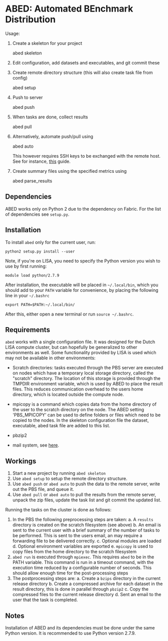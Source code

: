 ABED: Automated BEnchmark Distribution
======================================

Usage:

1. Create a skeleton for your project

	abed skeleton

2. Edit configuration, add datasets and executables, and git commit these
3. Create remote directory structure (this will also create task file from 
   config)

	abed setup

4. Push to server

	abed push

5. When tasks are done, collect results

	abed pull

6. Alternatively, automate push/pull using

	abed auto

   This however requires SSH keys to be exchanged with the remote host. See 
for instance, [this](http://www.rebol.com/docs/ssh-auto-login.html) guide.

7. Create summary files using the specified metrics using

	abed parse_results

Dependencies
------------

ABED works only on Python 2 due to the dependency on Fabric. For the list of 
dependencies see `setup.py`.

Installation
------------

To install `abed` only for the current user, run:

    python2 setup.py install --user

Note, if you're on LISA, you need to specify the Python version you wish to 
use by first running:

    module load python/2.7.9

After installation, the executable will be placed in `~/.local/bin`, which you 
should add to your `PATH` variable for convenience, by placing the following 
line in your `~/.bashrc`

    export PATH=$PATH:~/.local/bin/

After this, either open a new terminal or run `source ~/.bashrc`.
	

Requirements
------------

`abed` works with a single configuration file. It was designed for the Dutch 
LISA compute cluster, but can hopefully be generalized to other environments 
as well. Some functionality provided by LISA is used which may not be 
available in other environments:

- Scratch directories: tasks executed through the PBS server are executed on 
  nodes which have a temporary local storage directory, called the "scratch" 
directory. The location of this storage is provided through the TMPDIR 
environment variable, which is used by ABED to place the result files. This 
reduces communication overhead to the users home directory, which is located 
outside the compute node. 

- mpicopy is a command which copies data from the home directory of the user 
  to the scratch directory on the node. The ABED setting 'PBS_MPICOPY' can be 
used to define folders or files which need to be copied to the nodes. In the 
skeleton configuration file the dataset, executable, abed task file are added 
to this list. 

- pbzip2
- mail system, see 
  [here](https://surfsara.nl/systems/lisa/usage/batch-usage#heading18).

Workings
--------

1. Start a new project by running `abed skeleton`
2. Use `abed setup` to setup the remote directory structure.
3. Use `abed push` or `abed auto` to push the data to the remote server, write 
   out the PBS file, and queue it.
4. Use `abed pull` or `abed auto` to pull the results from the remote server, 
   unpack the zip files, update the task list and git commit the updated list.

Running the tasks on the cluster is done as follows:

1. In the PBS the following preprocessing steps are taken:
	a. A `results` directory is created on the scratch filesystem (see 
above)
	b. An email is sent to the current user with a brief summary of the 
number of tasks to be performed. This is sent to the users email, an may 
require a forwarding file to be delivered correctly.
	c. Optional modules are loaded
	d. Optional environment variables are exported
	e. `mpicopy` is used to copy files from the home directory to the 
scratch filesystem
2. `abed run` is executed through `mpiexec`. This requires `abed` to be in the 
   PATH variable. This command is run in a timeout command, with the execution 
time reduced by a configurable number of seconds. This should allow enough 
time for the post-processing steps
3. The postprocessing steps are:
	a. Create a `bzips` directory in the current release directory
	b. Create a compressed archive for each dataset in the result 
directory, this is done in parallel through `pbzip2`
	c. Copy the compressed files to the current release directory
	d. Sent an email to the user that the task is completed.

Notes
-----

Installation of ABED and its dependencies must be done under the same Python 
version. It is recommended to use Python version 2.7.9.
